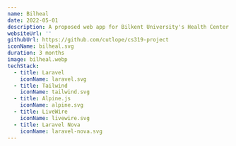 ```yaml
---
name: Bilheal
date: 2022-05-01
description: A proposed web app for Bilkent University's Health Center that aims to ease the interaction between patients and the health center's staff. Created as part of a group project for a course.
websiteUrl: ''
githubUrl: https://github.com/cutlope/cs319-project
iconName: bilheal.svg
duration: 3 months
image: bilheal.webp
techStack:
  - title: Laravel
    iconName: laravel.svg
  - title: Tailwind
    iconName: tailwind.svg
  - title: Alpine.js
    iconName: alpine.svg
  - title: LiveWire
    iconName: livewire.svg
  - title: Laravel Nova
    iconName: laravel-nova.svg
---
```

